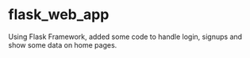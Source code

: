 # flask_web_app
Using Flask Framework, added some code to handle login, signups and show some data on home pages.
